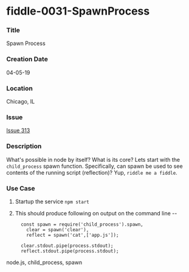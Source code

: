 fiddle-0031-SpawnProcess
======

### Title

Spawn Process


### Creation Date

04-05-19


### Location

Chicago, IL


### Issue

[Issue 313](https://github.com/bradyhouse/house/issues/313)


### Description

What's possible in node by itself?  What is its core? Lets start with the `child_process` spawn function. Specifically,
can spawn be used to see contents of the running script (reflection)? Yup, `riddle me a fiddle`.


### Use Case<a name="use-case"></a>

1.  Startup the service `npm start`
2.  This should produce following on output on the command line --
      
          const spawn = require('child_process').spawn,
            clear = spawn('clear'),
            reflect = spawn('cat',['app.js']);
          
          clear.stdout.pipe(process.stdout);
          reflect.stdout.pipe(process.stdout);
      
   

node.js, child_process, spawn
